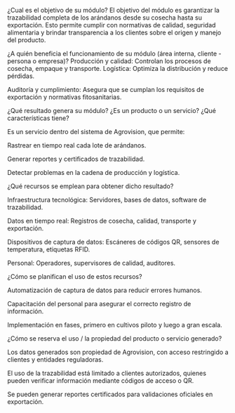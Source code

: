 ¿Cual es el objetivo de su módulo?
El objetivo del módulo es garantizar la trazabilidad completa de los arándanos desde su cosecha hasta su exportación. Esto permite cumplir con normativas de calidad, seguridad alimentaria y brindar transparencia a los clientes sobre el origen y manejo del producto.

¿A quién beneficia el funcionamiento de su módulo (área interna, cliente - persona o empresa)?
Producción y calidad: Controlan los procesos de cosecha, empaque y transporte.
Logística: Optimiza la distribución y reduce pérdidas.

Auditoría y cumplimiento: Asegura que se cumplan los requisitos de exportación y normativas fitosanitarias.

¿Qué resultado genera su módulo? ¿Es un producto o un servicio? ¿Qué características tiene?

 Es un servicio dentro del sistema de Agrovision, que permite:

Rastrear en tiempo real cada lote de arándanos.

Generar reportes y certificados de trazabilidad.

Detectar problemas en la cadena de producción y logística.

¿Qué recursos se emplean para obtener dicho resultado?

Infraestructura tecnológica: Servidores, bases de datos, software de trazabilidad.

Datos en tiempo real: Registros de cosecha, calidad, transporte y exportación.

Dispositivos de captura de datos: Escáneres de códigos QR, sensores de temperatura, etiquetas RFID.

Personal: Operadores, supervisores de calidad, auditores.


¿Cómo se planifican el uso de estos recursos?

Automatización de captura de datos para reducir errores humanos.

Capacitación del personal para asegurar el correcto registro de información.

Implementación en fases, primero en cultivos piloto y luego a gran escala.


¿Cómo se reserva el uso / la propiedad del producto o servicio generado?

Los datos generados son propiedad de Agrovision, con acceso restringido a clientes y entidades reguladoras.

El uso de la trazabilidad está limitado a clientes autorizados, quienes pueden verificar información mediante códigos de acceso o QR.

Se pueden generar reportes certificados para validaciones oficiales en exportación.

